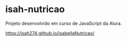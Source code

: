 # isah-nutricao
Projeto desenvolvido em curso de JavaScript da Alura.


https://isah274.github.io/isabellaNutricao/
